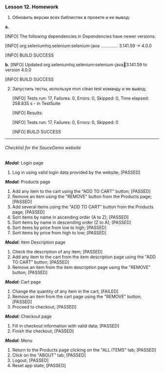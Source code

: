 ### Lesson 12. Homework

1. Обновить версии всех библиотек в проекте и ее вывод:

**a.**

[INFO] The following dependencies in Dependencies have newer versions:

[INFO]   org.seleniumhq.selenium:selenium-java .............. 3.141.59 -> 4.0.0

[INFO] BUILD SUCCESS

**b.** 
[INFO] Updated org.seleniumhq.selenium:selenium-java:jar:3.141.59 to version 4.0.0

[INFO] BUILD SUCCESS


2. Запустить тесты, используя mvn clean test команду и ее вывод:

   [INFO] Tests run: 17, Failures: 0, Errors: 0, Skipped: 0, Time elapsed: 258.835 s - in TestSuite

   [INFO] Results:

   [INFO] Tests run: 17, Failures: 0, Errors: 0, Skipped: 0

   [INFO] BUILD SUCCESS
------------------
###### Checklist for the SauceDemo website

**_Modal:_** Login page
1. Log in using valid login data provided by the website; [PASSED] 

**_Modal:_** Products page

1. Add any item to the cart using the "ADD TO CART" button; [PASSED]
2. Remove an item using the "REMOVE" button from the Products page; [PASSED]
3. Add several items using the "ADD TO CART" button from the Products page; [PASSED]
4. Sort items by name in ascending order (A to Z); [PASSED]
5. Sort items by name in descending order (Z to A); [PASSED]
6. Sort items by price from low to high; [PASSED]
7. Sort items by price from high to low; [PASSED]

**_Modal:_** Item Description page
1. Check the description of any item; [PASSED]
2. Add any item to the cart from the item description page using the "ADD TO CART" button; [PASSED]
3. Remove an item from the item description page using the "REMOVE" button; [PASSED]

**_Modal:_** Cart page
1. Change the quantity of any item in the cart; [FAILED]
2. Remove an item from the cart page using the "REMOVE" button; [PASSED]
3. Proceed to checkout; [PASSED]

**_Modal:_** Checkout page
1. Fill in checkout information with valid data; [PASSED]
2. Finish the checkout; [PASSED]

**_Modal:_** Menu
1. Return to the Products page clicking on the "ALL ITEMS" tab; [PASSED]
2. Click on the "ABOUT" tab; [PASSED]
3. Logout; [PASSED]
4. Reset app state; [PASSED]